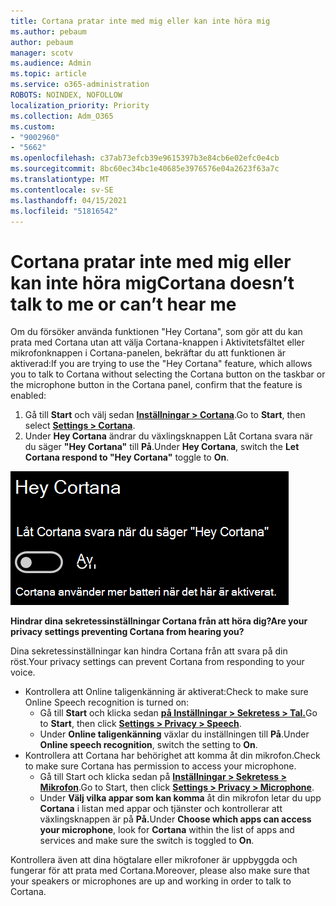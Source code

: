 ```yaml
---
title: Cortana pratar inte med mig eller kan inte höra mig
ms.author: pebaum
author: pebaum
manager: scotv
ms.audience: Admin
ms.topic: article
ms.service: o365-administration
ROBOTS: NOINDEX, NOFOLLOW
localization_priority: Priority
ms.collection: Adm_O365
ms.custom:
- "9002960"
- "5662"
ms.openlocfilehash: c37ab73efcb39e9615397b3e84cb6e02efc0e4cb
ms.sourcegitcommit: 8bc60ec34bc1e40685e3976576e04a2623f63a7c
ms.translationtype: MT
ms.contentlocale: sv-SE
ms.lasthandoff: 04/15/2021
ms.locfileid: "51816542"
---
```

# <a name="cortana-doesnt-talk-to-me-or-cant-hear-me"></a><span data-ttu-id="7373b-102">Cortana pratar inte med mig eller kan inte höra mig</span><span class="sxs-lookup"><span data-stu-id="7373b-102">Cortana doesn’t talk to me or can’t hear me</span></span>

<span data-ttu-id="7373b-103">Om du försöker använda funktionen "Hey Cortana", som gör att du kan prata med Cortana utan att välja Cortana-knappen i Aktivitetsfältet eller mikrofonknappen i Cortana-panelen, bekräftar du att funktionen är aktiverad:</span><span class="sxs-lookup"><span data-stu-id="7373b-103">If you are trying to use the "Hey Cortana" feature, which allows you to talk to Cortana without selecting the Cortana button on the taskbar or the microphone button in the Cortana panel, confirm that the feature is enabled:</span></span>

1. <span data-ttu-id="7373b-104">Gå till **Start** och välj sedan **[Inställningar > Cortana](ms-settings:cortana?activationSource=GetHelp)**.</span><span class="sxs-lookup"><span data-stu-id="7373b-104">Go to **Start**, then select **[Settings > Cortana](ms-settings:cortana?activationSource=GetHelp)**.</span></span>
2. <span data-ttu-id="7373b-105">Under **Hey Cortana** ändrar du växlingsknappen Låt Cortana svara när du säger **"Hey Cortana"** till **På**.</span><span class="sxs-lookup"><span data-stu-id="7373b-105">Under **Hey Cortana**, switch the **Let Cortana respond to "Hey Cortana"** toggle to **On**.</span></span>

![Hey Cortana](media/hey-cortana.png)

<span data-ttu-id="7373b-107">**Hindrar dina sekretessinställningar Cortana från att höra dig?**</span><span class="sxs-lookup"><span data-stu-id="7373b-107">**Are your privacy settings preventing Cortana from hearing you?**</span></span>

<span data-ttu-id="7373b-108">Dina sekretessinställningar kan hindra Cortana från att svara på din röst.</span><span class="sxs-lookup"><span data-stu-id="7373b-108">Your privacy settings can prevent Cortana from responding to your voice.</span></span>
- <span data-ttu-id="7373b-109">Kontrollera att Online taligenkänning är aktiverat:</span><span class="sxs-lookup"><span data-stu-id="7373b-109">Check to make sure Online Speech recognition is turned on:</span></span>
    - <span data-ttu-id="7373b-110">Gå till **Start** och klicka sedan **[på Inställningar > Sekretess > Tal.](ms-settings:privacy-speech?activationSource=GetHelp)**</span><span class="sxs-lookup"><span data-stu-id="7373b-110">Go to **Start**, then click **[Settings > Privacy > Speech](ms-settings:privacy-speech?activationSource=GetHelp)**.</span></span>
    - <span data-ttu-id="7373b-111">Under **Online taligenkänning** växlar du inställningen till **På**.</span><span class="sxs-lookup"><span data-stu-id="7373b-111">Under **Online speech recognition**, switch the setting to **On**.</span></span>
- <span data-ttu-id="7373b-112">Kontrollera att Cortana har behörighet att komma åt din mikrofon.</span><span class="sxs-lookup"><span data-stu-id="7373b-112">Check to make sure Cortana has permission to access your microphone.</span></span> 
    - <span data-ttu-id="7373b-113">Gå till Start och klicka sedan på **[Inställningar > Sekretess > Mikrofon](ms-settings:privacy-microphone?activationSource=GetHelp)**.</span><span class="sxs-lookup"><span data-stu-id="7373b-113">Go to Start, then click **[Settings > Privacy > Microphone](ms-settings:privacy-microphone?activationSource=GetHelp)**.</span></span>
    - <span data-ttu-id="7373b-114">Under **Välj vilka appar som kan komma** åt din mikrofon letar du upp **Cortana** i listan med appar och tjänster och kontrollerar att växlingsknappen är på **På.**</span><span class="sxs-lookup"><span data-stu-id="7373b-114">Under **Choose which apps can access your microphone**, look for **Cortana** within the list of apps and services and make sure the switch is toggled to **On**.</span></span>

<span data-ttu-id="7373b-115">Kontrollera även att dina högtalare eller mikrofoner är uppbyggda och fungerar för att prata med Cortana.</span><span class="sxs-lookup"><span data-stu-id="7373b-115">Moreover, please also make sure that your speakers or microphones are up and working in order to talk to Cortana.</span></span>
